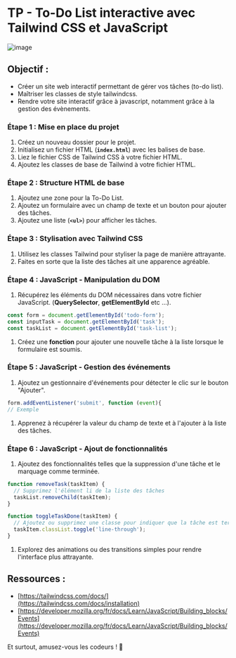 # TP - To-Do List interactive avec Tailwind CSS et JavaScript

![image](https://github.com/code-gt/TP---To-do-list/assets/120173004/20e9c58c-f629-4b2f-9c25-4b1c0676302c)

## **Objectif** :

- Créer un site web interactif permettant de gérer vos tâches (to-do list).
- Maîtriser les classes de style tailwindcss.
- Rendre votre site interactif grâce à javascript, notamment grâce à la gestion des évènements.

### **Étape 1 : Mise en place du projet**

1. Créez un nouveau dossier pour le projet.
2. Initialisez un fichier HTML (**`index.html`**) avec les balises de base.
3. Liez le fichier CSS de Tailwind CSS à votre fichier HTML.
4. Ajoutez les classes de base de Tailwind à votre fichier HTML.

### **Étape 2 : Structure HTML de base**

1. Ajoutez une zone pour la To-Do List.
2. Ajoutez un formulaire avec un champ de texte et un bouton pour ajouter des tâches.
3. Ajoutez une liste (**`<ul>`**) pour afficher les tâches.

### **Étape 3 : Stylisation avec Tailwind CSS**

1. Utilisez les classes Tailwind pour styliser la page de manière attrayante.
2. Faites en sorte que la liste des tâches ait une apparence agréable.

### **Étape 4 : JavaScript - Manipulation du DOM**

1. Récupérez les éléments du DOM nécessaires dans votre fichier JavaScript. (**QuerySelector**, **getElementById** etc …).

```jsx
const form = document.getElementById('todo-form');
const inputTask = document.getElementById('task');
const taskList = document.getElementById('task-list');
```

1. Créez une **fonction** pour ajouter une nouvelle tâche à la liste lorsque le formulaire est soumis.

### **Étape 5 : JavaScript - Gestion des événements**

1. Ajoutez un gestionnaire d'événements pour détecter le clic sur le bouton "Ajouter".

```jsx
form.addEventListener('submit', function (event){
// Exemple
```

1. Apprenez à récupérer la valeur du champ de texte et à l'ajouter à la liste des tâches.

### **Étape 6 : JavaScript - Ajout de fonctionnalités**

1. Ajoutez des fonctionnalités telles que la suppression d'une tâche et le marquage comme terminée.

```jsx
function removeTask(taskItem) {
  // Supprimez l'élément li de la liste des tâches
  taskList.removeChild(taskItem);
}
```

```jsx
function toggleTaskDone(taskItem) {
  // Ajoutez ou supprimez une classe pour indiquer que la tâche est terminée
  taskItem.classList.toggle('line-through');
}
```

1. Explorez des animations ou des transitions simples pour rendre l'interface plus attrayante.

## **Ressources** :

- [https://tailwindcss.com/docs/](https://tailwindcss.com/docs/installation)
- [https://developer.mozilla.org/fr/docs/Learn/JavaScript/Building_blocks/Events](https://developer.mozilla.org/fr/docs/Learn/JavaScript/Building_blocks/Events)

Et surtout, amusez-vous les codeurs ! 🚀
